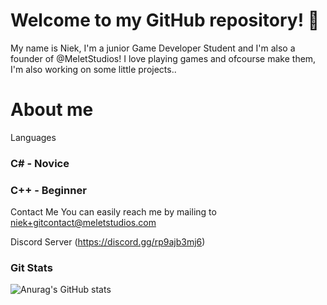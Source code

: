 # Welcome to my GitHub repository! 👋

My name is Niek, I'm a junior Game Developer Student and I'm also a founder of @MeletStudios!
I love playing games and ofcourse make them, I'm also working on some little projects..

# About me

Languages
### C# - Novice
### C++ - Beginner

Contact Me
You can easily reach me by mailing to niek+gitcontact@meletstudios.com

Discord Server
(https://discord.gg/rp9ajb3mj6)

### Git Stats
![Anurag's GitHub stats](https://github-readme-stats.vercel.app/api?username=NiekMSoftware&show_icons=true&theme=tokyonight)

